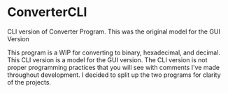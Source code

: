 # ConverterCLI
CLI version of Converter Program. This was the original model for the GUI Version


This program is a WIP for converting to binary, hexadecimal, and decimal.
This CLI version is a model for the GUI version.
The CLI version is not proper programming practices that you will see with comments I've made throughout development.
I decided to split up the two programs for clarity of the projects.
